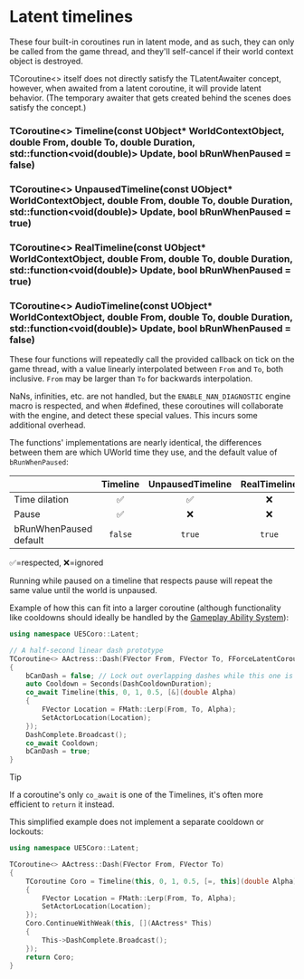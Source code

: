 # Latent timelines

These four built-in coroutines run in latent mode, and as such, they can only
be called from the game thread, and they'll self-cancel if their world context
object is destroyed.

TCoroutine\<\> itself does not directly satisfy the TLatentAwaiter concept,
however, when awaited from a latent coroutine, it will provide latent behavior.
(The temporary awaiter that gets created behind the scenes does satisfy the
concept.)

### TCoroutine<> Timeline(const UObject* WorldContextObject, double From, double To, double Duration, std::function<void(double)> Update, bool bRunWhenPaused = false)
### TCoroutine<> UnpausedTimeline(const UObject* WorldContextObject, double From, double To, double Duration, std::function<void(double)> Update, bool bRunWhenPaused = true)
### TCoroutine<> RealTimeline(const UObject* WorldContextObject, double From, double To, double Duration, std::function<void(double)> Update, bool bRunWhenPaused = true)
### TCoroutine<> AudioTimeline(const UObject* WorldContextObject, double From, double To, double Duration, std::function<void(double)> Update, bool bRunWhenPaused = false)

These four functions will repeatedly call the provided callback on tick on the
game thread, with a value linearly interpolated between `From` and `To`, both
inclusive.
`From` may be larger than `To` for backwards interpolation.

NaNs, infinities, etc. are not handled, but the `ENABLE_NAN_DIAGNOSTIC` engine
macro is respected, and when #defined, these coroutines will collaborate with
the engine, and detect these special values.
This incurs some additional overhead.

The functions' implementations are nearly identical, the differences between
them are which UWorld time they use, and the default value of `bRunWhenPaused`:

|                      |Timeline|UnpausedTimeline|RealTimeline|AudioTimeline|
|----------------------|:------:|:--------------:|:----------:|:-----------:|
|Time dilation         |✅       |✅               |❌           |❌            |
|Pause                 |✅       |❌               |❌           |✅            |
|bRunWhenPaused default|`false` |`true`          |`true`      |`false`      |

✅=respected, ❌=ignored

Running while paused on a timeline that respects pause will repeat the same
value until the world is unpaused.

Example of how this can fit into a larger coroutine (although functionality like
cooldowns should ideally be handled by the [Gameplay Ability System](GAS.md)):
```cpp
using namespace UE5Coro::Latent;

// A half-second linear dash prototype
TCoroutine<> AActress::Dash(FVector From, FVector To, FForceLatentCoroutine = {})
{
    bCanDash = false; // Lock out overlapping dashes while this one is running
    auto Cooldown = Seconds(DashCooldownDuration);
    co_await Timeline(this, 0, 1, 0.5, [&](double Alpha)
    {
        FVector Location = FMath::Lerp(From, To, Alpha);
        SetActorLocation(Location);
    });
    DashComplete.Broadcast();
    co_await Cooldown;
    bCanDash = true;
}
```

> [!TIP]
> If a coroutine's only `co_await` is one of the Timelines, it's often more
> efficient to `return` it instead.
>
> This simplified example does not implement a separate cooldown or lockouts:
> ```cpp
> using namespace UE5Coro::Latent;
>
> TCoroutine<> AActress::Dash(FVector From, FVector To)
> {
>     TCoroutine Coro = Timeline(this, 0, 1, 0.5, [=, this](double Alpha)
>     {
>         FVector Location = FMath::Lerp(From, To, Alpha);
>         SetActorLocation(Location);
>     });
>     Coro.ContinueWithWeak(this, [](AActress* This)
>     {
>         This->DashComplete.Broadcast();
>     });
>     return Coro;
> }
> ```
